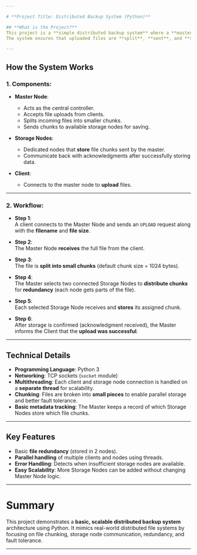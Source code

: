 ```yaml
---

# **Project Title: Distributed Backup System (Python)**

## **What is the Project?**
This project is a **simple distributed backup system** where a **master node** receives files from clients and **distributes** the file chunks across multiple **storage nodes**.  
The system ensures that uploaded files are **split**, **sent**, and **stored redundantly** across different nodes to improve **data reliability and availability**.

---
```


## **How the System Works**

### 1. **Components:**
- **Master Node**:
  - Acts as the central controller.
  - Accepts file uploads from clients.
  - Splits incoming files into smaller chunks.
  - Sends chunks to available storage nodes for saving.

- **Storage Nodes**:
  - Dedicated nodes that **store** file chunks sent by the master.
  - Communicate back with acknowledgments after successfully storing data.

- **Client**:
  - Connects to the master node to **upload** files.

---

### 2. **Workflow:**
- **Step 1**:  
  A client connects to the Master Node and sends an `UPLOAD` request along with the **filename** and **file size**.

- **Step 2**:  
  The Master Node **receives** the full file from the client.

- **Step 3**:  
  The file is **split into small chunks** (default chunk size = 1024 bytes).

- **Step 4**:  
  The Master selects two connected Storage Nodes to **distribute chunks** for **redundancy** (each node gets parts of the file).

- **Step 5**:  
  Each selected Storage Node receives and **stores** its assigned chunk.

- **Step 6**:  
  After storage is confirmed (acknowledgment received), the Master informs the Client that the **upload was successful**.

---

## **Technical Details**
- **Programming Language**: Python 3
- **Networking**: TCP sockets (`socket` module)
- **Multithreading**: Each client and storage node connection is handled on a **separate thread** for scalability.
- **Chunking**: Files are broken into **small pieces** to enable parallel storage and better fault tolerance.
- **Basic metadata tracking**: The Master keeps a record of which Storage Nodes store which file chunks.

---

## **Key Features**
- Basic **file redundancy** (stored in 2 nodes).
- **Parallel handling** of multiple clients and nodes using threads.
- **Error Handling**: Detects when insufficient storage nodes are available.
- **Easy Scalability**: More Storage Nodes can be added without changing Master Node logic.

---

#  **Summary**
This project demonstrates a **basic, scalable distributed backup system** architecture using Python. It mimics real-world distributed file systems by focusing on file chunking, storage node communication, redundancy, and fault tolerance.

---
